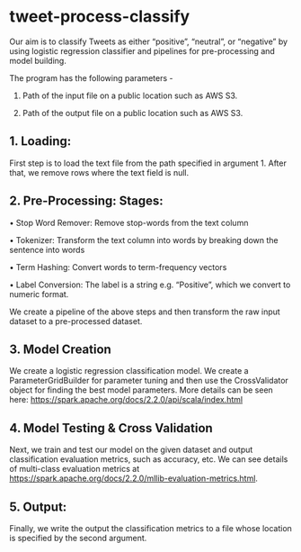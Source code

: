# tweet-process-classify
Our aim is to classify Tweets as either “positive”,
“neutral”, or “negative” by using logistic regression classifier and pipelines for pre-processing
and model building.

The program has the following parameters -

1. Path of the input file on a public location such as AWS S3.

2. Path of the output file on a public location such as AWS S3.

## 1. Loading: 

First step is to load the text file from the path specified in argument 1. After that,
we remove rows where the text field is null.

## 2. Pre-Processing: Stages:

• Stop Word Remover: Remove stop-words from the text column

• Tokenizer: Transform the text column into words by breaking down the sentence into
words 

• Term Hashing: Convert words to term-frequency vectors

• Label Conversion: The label is a string e.g. “Positive”, which we convert to
numeric format.

We create a pipeline of the above steps and then transform the raw
input dataset to a pre-processed dataset.

## 3. Model Creation

We create a logistic regression classification model. We create a ParameterGridBuilder for parameter tuning and then use the CrossValidator
object for finding the best model parameters. More details can be seen here:
https://spark.apache.org/docs/2.2.0/api/scala/index.html

## 4. Model Testing & Cross Validation

Next, we train and test our model on
the given dataset and output classification evaluation metrics, such as accuracy, etc. We can
see details of multi-class evaluation metrics at
https://spark.apache.org/docs/2.2.0/mllib-evaluation-metrics.html.

## 5. Output: 

Finally, we write the output the classification metrics to a file whose location
is specified by the second argument.
